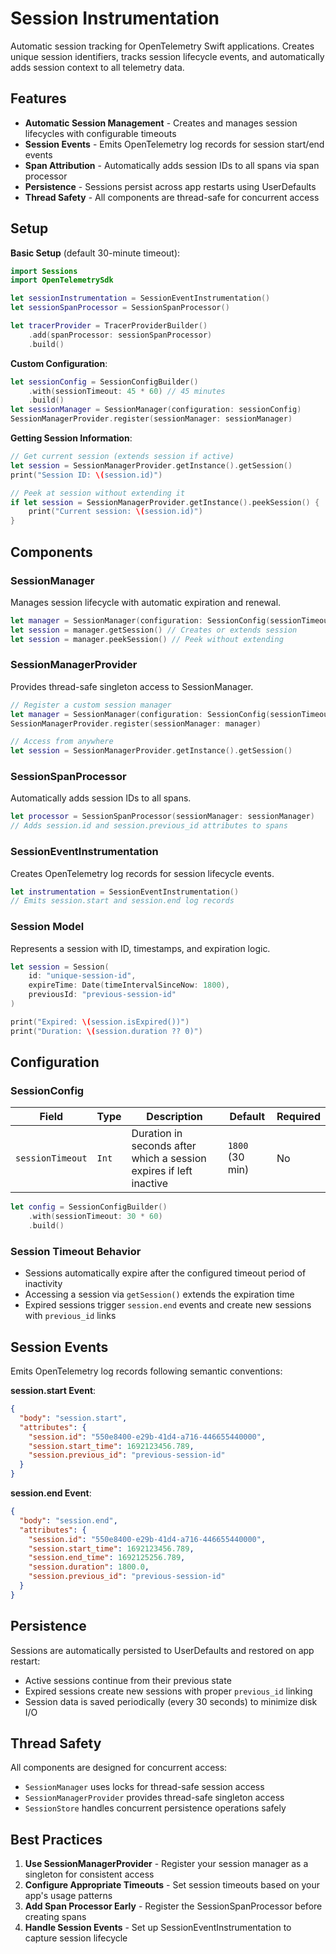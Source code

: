 # Session Instrumentation

Automatic session tracking for OpenTelemetry Swift applications. Creates unique session identifiers, tracks session lifecycle events, and automatically adds session context to all telemetry data.

## Features

- **Automatic Session Management** - Creates and manages session lifecycles with configurable timeouts
- **Session Events** - Emits OpenTelemetry log records for session start/end events
- **Span Attribution** - Automatically adds session IDs to all spans via span processor
- **Persistence** - Sessions persist across app restarts using UserDefaults
- **Thread Safety** - All components are thread-safe for concurrent access

## Setup

**Basic Setup** (default 30-minute timeout):
```swift
import Sessions
import OpenTelemetrySdk

let sessionInstrumentation = SessionEventInstrumentation()
let sessionSpanProcessor = SessionSpanProcessor()

let tracerProvider = TracerProviderBuilder()
    .add(spanProcessor: sessionSpanProcessor)
    .build()
```

**Custom Configuration**:
```swift
let sessionConfig = SessionConfigBuilder()
    .with(sessionTimeout: 45 * 60) // 45 minutes
    .build()
let sessionManager = SessionManager(configuration: sessionConfig)
SessionManagerProvider.register(sessionManager: sessionManager)
```

**Getting Session Information**:
```swift
// Get current session (extends session if active)
let session = SessionManagerProvider.getInstance().getSession()
print("Session ID: \(session.id)")

// Peek at session without extending it
if let session = SessionManagerProvider.getInstance().peekSession() {
    print("Current session: \(session.id)")
}
```

## Components

### SessionManager
Manages session lifecycle with automatic expiration and renewal.
```swift
let manager = SessionManager(configuration: SessionConfig(sessionTimeout: 1800))
let session = manager.getSession() // Creates or extends session
let session = manager.peekSession() // Peek without extending
```

### SessionManagerProvider
Provides thread-safe singleton access to SessionManager.
```swift
// Register a custom session manager
let manager = SessionManager(configuration: SessionConfig(sessionTimeout: 3600))
SessionManagerProvider.register(sessionManager: manager)

// Access from anywhere
let session = SessionManagerProvider.getInstance().getSession()
```

### SessionSpanProcessor
Automatically adds session IDs to all spans.
```swift
let processor = SessionSpanProcessor(sessionManager: sessionManager)
// Adds session.id and session.previous_id attributes to spans
```

### SessionEventInstrumentation
Creates OpenTelemetry log records for session lifecycle events.
```swift
let instrumentation = SessionEventInstrumentation()
// Emits session.start and session.end log records
```

### Session Model
Represents a session with ID, timestamps, and expiration logic.
```swift
let session = Session(
    id: "unique-session-id",
    expireTime: Date(timeIntervalSinceNow: 1800),
    previousId: "previous-session-id"
)

print("Expired: \(session.isExpired())")
print("Duration: \(session.duration ?? 0)")
```

## Configuration

### SessionConfig

| Field | Type | Description | Default | Required |
|-------|------|-------------|---------|----------|
| `sessionTimeout` | `Int` | Duration in seconds after which a session expires if left inactive | `1800` (30 min) | No |

```swift
let config = SessionConfigBuilder()
    .with(sessionTimeout: 30 * 60)
    .build()
```

### Session Timeout Behavior

- Sessions automatically expire after the configured timeout period of inactivity
- Accessing a session via `getSession()` extends the expiration time
- Expired sessions trigger `session.end` events and create new sessions with `previous_id` links

## Session Events

Emits OpenTelemetry log records following semantic conventions:

**session.start Event**:
```json
{
  "body": "session.start",
  "attributes": {
    "session.id": "550e8400-e29b-41d4-a716-446655440000",
    "session.start_time": 1692123456.789,
    "session.previous_id": "previous-session-id"
  }
}
```

**session.end Event**:
```json
{
  "body": "session.end",
  "attributes": {
    "session.id": "550e8400-e29b-41d4-a716-446655440000",
    "session.start_time": 1692123456.789,
    "session.end_time": 1692125256.789,
    "session.duration": 1800.0,
    "session.previous_id": "previous-session-id"
  }
}
```

## Persistence

Sessions are automatically persisted to UserDefaults and restored on app restart:
- Active sessions continue from their previous state
- Expired sessions create new sessions with proper `previous_id` linking
- Session data is saved periodically (every 30 seconds) to minimize disk I/O

## Thread Safety

All components are designed for concurrent access:
- `SessionManager` uses locks for thread-safe session access
- `SessionManagerProvider` provides thread-safe singleton access
- `SessionStore` handles concurrent persistence operations safely

## Best Practices

1. **Use SessionManagerProvider** - Register your session manager as a singleton for consistent access
2. **Configure Appropriate Timeouts** - Set session timeouts based on your app's usage patterns
3. **Add Span Processor Early** - Register the SessionSpanProcessor before creating spans
4. **Handle Session Events** - Set up SessionEventInstrumentation to capture session lifecycle
